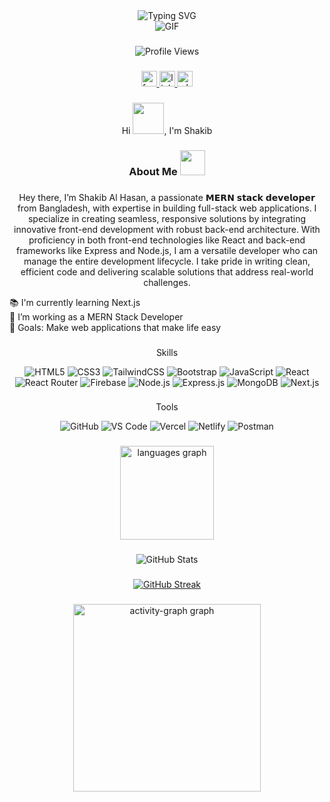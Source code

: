 <div align="center">
  <img src="https://readme-typing-svg.demolab.com?font=Fira+Code&weight=600&size=28&duration=4000&pause=1000&color=6CE4F7&center=true&vCenter=true&multiline=true&repeat=false&width=700&height=130&lines=Shakib+Al+Hasan;%0A%0AMERN+Stack+Developer+%F0%9F%9A%80;%0A%0ALet’s+create+something+amazing+together!" alt="Typing SVG" />
</div>

<div align="center">
  <img src="https://user-images.githubusercontent.com/73097560/115834477-dbab4500-a447-11eb-908a-139a6edaec5c.gif" alt="GIF" />
</div>

###

<div align="center">
  <img src="https://komarev.com/ghpvc/?username=programmershakib1&style=for-the-badge&color=0e75b6&label=Profile+Views" alt="Profile Views">
</div>

###

<div align="center">
  <a href="https://www.facebook.com/programmershakibbangladesh" target="_blank">
    <img src="https://img.shields.io/static/v1?message=Facebook&logo=facebook&label=&color=1877F2&logoColor=white&labelColor=&style=for-the-badge" height="25" alt="facebook logo"  />
  </a>
  <a href="https://www.linkedin.com/in/programmershakib/" target="_blank">
    <img src="https://img.shields.io/static/v1?message=LinkedIn&logo=linkedin&label=&color=0077B5&logoColor=white&labelColor=&style=for-the-badge" height="25" alt="linkedin logo"  />
  </a>
  <a href="https://wa.me/8801516549530" target="_blank">
    <img src="https://img.shields.io/static/v1?message=Whatsapp&logo=whatsapp&label=&color=25D366&logoColor=white&labelColor=&style=for-the-badge" height="25" alt="whatsapp logo"  />
  </a>
</div>

###

<div align="center">Hi <img src="https://i.ibb.co.com/tHbZrZ5/hi.gif" width="50px" height="50px">, I'm Shakib</div>

###

<h3 align="center"> About Me  <img src = "https://media2.giphy.com/media/ZGHpWzdOEkMKtwLqdc/giphy.gif?cid=ecf05e47a0n3gi1bfqntqmob8g9aid1oyj2wr3ds3mg700bl&rid=giphy.gif" width="40px" height="40px"></h3>

###

<p align="center">Hey there, I’m Shakib Al Hasan, a passionate 𝗠𝗘𝗥𝗡 𝘀𝘁𝗮𝗰𝗸 𝗱𝗲𝘃𝗲𝗹𝗼𝗽𝗲𝗿 from Bangladesh, with expertise in building full-stack web applications. I specialize in creating seamless, responsive solutions by integrating innovative front-end development with robust back-end architecture. With proficiency in both front-end technologies like React and back-end frameworks like Express and Node.js, I am a versatile developer who can manage the entire development lifecycle. I take pride in writing clean, efficient code and delivering scalable solutions that address real-world challenges.</p>

<div>
  📚 I'm currently learning Next.js<br>
 🔭 I’m working as a MERN Stack Developer<br>
 🎯 Goals: Make web applications that make life easy
</div>

###

<p align="center">Skills</p>
<div align="center">
  <img src="https://img.shields.io/badge/HTML5-E34F26?style=for-the-badge&logo=html5&logoColor=white" alt="HTML5">
  <img src="https://img.shields.io/badge/CSS3-1572B6?style=for-the-badge&logo=css3&logoColor=white" alt="CSS3">
  <img src="https://img.shields.io/badge/TailwindCSS-06B6D4?style=for-the-badge&logo=tailwindcss&logoColor=white" alt="TailwindCSS">
  <img src="https://img.shields.io/badge/Bootstrap-7952B3?style=for-the-badge&logo=bootstrap&logoColor=white" alt="Bootstrap">
  <img src="https://img.shields.io/badge/JavaScript-F7DF1E?style=for-the-badge&logo=javascript&logoColor=black" alt="JavaScript">
  <img src="https://img.shields.io/badge/React-61DAFB?style=for-the-badge&logo=react&logoColor=black" alt="React">
  <img src="https://img.shields.io/badge/React_Router-CA4245?style=for-the-badge&logo=reactrouter&logoColor=white" alt="React Router">
  <img src="https://img.shields.io/badge/Firebase-FFCA28?style=for-the-badge&logo=firebase&logoColor=white" alt="Firebase">
  <img src="https://img.shields.io/badge/Node.js-339933?style=for-the-badge&logo=nodedotjs&logoColor=white" alt="Node.js">
  <img src="https://img.shields.io/badge/Express.js-000000?style=for-the-badge&logo=express&logoColor=white" alt="Express.js">
  <img src="https://img.shields.io/badge/MongoDB-47A248?style=for-the-badge&logo=mongodb&logoColor=white" alt="MongoDB">
  <img src="https://img.shields.io/badge/Next.js-000000?style=for-the-badge&logo=nextdotjs&logoColor=white" alt="Next.js">
</div>

###

###

<p align="center">Tools</p>
<div align="center">
  <img src="https://img.shields.io/badge/GitHub-181717?style=for-the-badge&logo=github&logoColor=white" alt="GitHub">
  <img src="https://img.shields.io/badge/VS_Code-007ACC?style=for-the-badge&logo=visualstudiocode&logoColor=white" alt="VS Code">
  <img src="https://img.shields.io/badge/Vercel-000000?style=for-the-badge&logo=vercel&logoColor=white" alt="Vercel">
  <img src="https://img.shields.io/badge/Netlify-00C7B7?style=for-the-badge&logo=netlify&logoColor=white" alt="Netlify">
  <img src="https://img.shields.io/badge/Postman-FF6C37?style=for-the-badge&logo=postman&logoColor=white" alt="Postman">
</div>

###

<div align="center">
  <img src="https://github-readme-stats.vercel.app/api/top-langs?username=programmershakib1&locale=en&hide_title=false&layout=compact&card_width=320&langs_count=5&theme=dark&hide_border=false&order=2" height="150" alt="languages graph"  />
</div>

###

<div align="center">
 <img src="https://github-readme-stats.vercel.app/api?username=programmershakib1&show_icons=true&theme=dark&locale" alt="GitHub Stats">
</div>

###

<div align="center">
  <a href="https://git.io/streak-stats">
    <img src="https://nirzak-streak-stats.vercel.app?user=programmershakib1&theme=dark" alt="GitHub Streak" />
  </a>
</div>

###

<div align="center">
   <img src="https://github-readme-activity-graph.vercel.app/graph?username=programmershakib1&radius=16&theme=react&area=true&order=5" height="300" alt="activity-graph graph"  />
</div>

###

